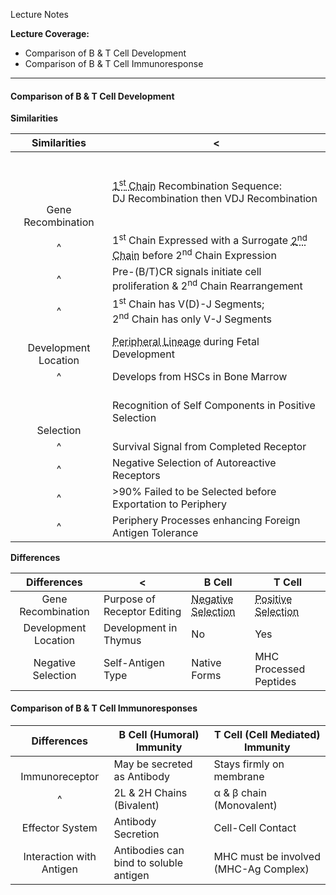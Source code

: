 Lecture Notes

**Lecture Coverage:**
- Comparison of B & T Cell Development
- Comparison of B & T Cell Immunoresponse

---
#### **Comparison of B & T Cell Development**
**Similarities**

|            Similarities            | <                                                                                                                                                               |
| :--------------------------------: | --------------------------------------------------------------------------------------------------------------------------------------------------------------- |
| <br><br><br><br>Gene Recombination | <abbr Title="H Chain in BCR; β Chain in TCR">1<sup>st</sup> Chain</abbr> Recombination Sequence:<br>DJ Recombination then VDJ Recombination<br>                 |
|                 ^                  | 1<sup>st</sup> Chain Expressed with a Surrogate <abbr Title="L Chain in BCR; α Chain in TCR">2<sup>nd</sup> Chain</abbr> before 2<sup>nd</sup> Chain Expression |
|                 ^                  | Pre-(B/T)CR signals initiate cell proliferation & 2<sup>nd</sup> Chain Rearrangement                                                                            |
|                 ^                  | 1<sup>st</sup> Chain has V(D)-J Segments;<br>2<sup>nd</sup> Chain has only V-J Segments                                                                         |
|      <br>Development Location      | <abbr Title="B-1 Cells;γδ T Cells">Peripheral Lineage</abbr> during Fetal Development                                                                           |
|                 ^                  | Develops from HSCs in Bone Marrow                                                                                                                               |
|       <br><br><br>Selection        | Recognition of Self Components in Positive Selection                                                                                                            |
|                 ^                  | Survival Signal from Completed Receptor                                                                                                                         |
|                 ^                  | Negative Selection of Autoreactive Receptors                                                                                                                    |
|                 ^                  | >90% Failed to be Selected before Exportation to Periphery                                                                                                      |
|                 ^                  | Periphery Processes enhancing Foreign Antigen Tolerance                                                                                                         |


**Differences**

|     Differences      | <                           | B Cell                                                                     | T Cell                                                                                               |
| :------------------: | --------------------------- | -------------------------------------------------------------------------- | ---------------------------------------------------------------------------------------------------- |
|  Gene Recombination  | Purpose of Receptor Editing | <abbr Title="Change Ig of Self-Reactive BCR">Negative Selection</abbr><br> | <abbr Title="Rearrange TCR V-J until one can recognize self-peptide / MHC">Positive Selection</abbr> |
| Development Location | Development in Thymus       | No                                                                         | Yes                                                                                                  |
|  Negative Selection  | Self-Antigen Type           | Native Forms                                                               | MHC Processed Peptides                                                                               |


#### **Comparison of B & T Cell Immunoresponses**
|       Differences        | B Cell (Humoral) Immunity              | T Cell (Cell Mediated) Immunity       |
| :----------------------: | -------------------------------------- | ------------------------------------- |
|    <br>Immunoreceptor    | May be secreted as Antibody            | Stays firmly on membrane              |
|            ^             | 2L & 2H Chains (Bivalent)              | α & β chain (Monovalent)              |
|     Effector System      | Antibody Secretion                     | Cell-Cell Contact                     |
| Interaction with Antigen | Antibodies can bind to soluble antigen | MHC must be involved (MHC-Ag Complex) |
